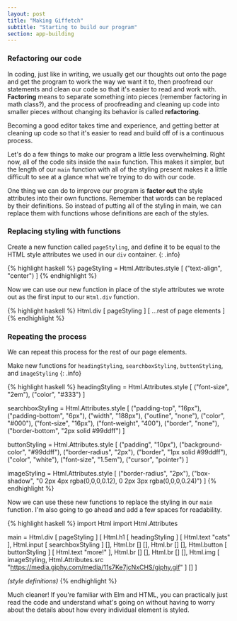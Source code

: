 ```yaml
---
layout: post
title: "Making Giffetch"
subtitle: "Starting to build our program"
section: app-building
---
```


### Refactoring our code

In coding, just like in writing, we usually get our thoughts out onto the page and get the program to work the way we want it to, then proofread our statements and clean our code so that it's easier to read and work with. **Factoring** means to separate something into pieces (remember factoring in math class?), and the process of proofreading and cleaning up code into smaller pieces without changing its behavior is called **refactoring**.

Becoming a good editor takes time and experience, and getting better at cleaning up code so that it's easier to read and build off of is a continuous process.

Let's do a few things to make our program a little less overwhelming. Right now, all of the code sits inside the `main` function. This makes it simpler, but the length of our `main` function with all of the styling present makes it a little difficult to see at a glance what we're trying to do with our code.

One thing we can do to improve our program is **factor out** the style attributes into their own functions. Remember that words can be replaced by their definitions. So instead of putting all of the styling in main, we can replace them with functions whose definitions are each of the styles.

### Replacing styling with functions

Create a new function called `pageStyling`, and define it to be equal to the HTML style attributes we used in our `div` container.
{: .info}

{% highlight haskell %}
pageStyling = Html.Attributes.style [ ("text-align", "center") ]
{% endhighlight %}

Now we can use our new function in place of the style attributes we wrote out as the first input to our `Html.div` function.

{% highlight haskell %}
Html.div
  [ pageStyling ]
  [ ...rest of page elements ]
{% endhighlight %}

### Repeating the process

We can repeat this process for the rest of our page elements.

Make new functions for `headingStyling`, `searchboxStyling`, `buttonStyling`, and `imageStyling`
{: .info}

{% highlight haskell %}
headingStyling =
  Html.Attributes.style
    [
      ("font-size", "2em"), ("color", "#333")
    ]

searchboxStyling =
  Html.Attributes.style
    [
      ("padding-top", "16px"),
      ("padding-bottom", "6px"),
      ("width", "188px"),
      ("outline", "none"),
      ("color", "#000"),
      ("font-size", "16px"),
      ("font-weight", "400"),
      ("border", "none"),
      ("border-bottom", "2px solid #99ddff")
    ]

buttonStyling =
  Html.Attributes.style
    [
      ("padding", "10px"),
      ("background-color", "#99ddff"),
      ("border-radius", "2px"),
      ("border", "1px solid #99ddff"),
      ("color", "white"),
      ("font-size", "1.5em"),
      ("cursor", "pointer")
    ]

imageStyling =
  Html.Attributes.style
    [
      ("border-radius", "2px"),
      ("box-shadow", "0 2px 4px rgba(0,0,0,0.12), 0 2px 3px rgba(0,0,0,0.24)")
    ]
{% endhighlight %}

Now we can use these new functions to replace the styling in our `main` function. I'm also going to go ahead and add a few spaces for readability.

{% highlight haskell %}
import Html
import Html.Attributes

main = Html.div
  [ pageStyling ]
  [
    Html.h1 [ headingStyling ] [ Html.text "cats" ],
    Html.input [ searchboxStyling ] [],
    Html.br [] [],
    Html.br [] [],
    Html.button [ buttonStyling ] [ Html.text "more!" ],
    Html.br [] [],
    Html.br [] [],
    Html.img [ imageStyling, Html.Attributes.src "https://media.giphy.com/media/11s7Ke7jcNxCHS/giphy.gif" ] []
  ]

*(style definitions)*
{% endhighlight %}

Much cleaner! If you're familiar with Elm and HTML, you can practically just read the code and understand what's going on without having to worry about the details about how every individual element is styled.
